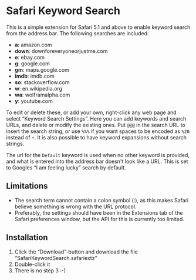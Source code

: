 Safari Keyword Search
=====================

This is a simple extension for Safari 5.1 and above to enable keyword search from the address bar. The following searches are included:

- **a**: amazon.com
- **down**: downforeveryoneorjustme.com
- **e**: ebay.com
- **g**: google.com
- **gm**: maps.google.com
- **imdb**: imdb.com
- **so**: stackoverflow.com
- **w**: en.wikipedia.org
- **wa**: wolframalpha.com
- **y**: youtube.com

To edit or delete these, or add your own, right-click any web page and select “Keyword Search Settings”. Here you can add keywords and search URLs, and delete or modify the existing ones. Put `@@@` in the search URL to insert the search string, or use `%%%` if you want spaces to be encoded as `%20` instead of `+`. It is also possible to have keyword expansions without search strings.

The url for the `Default` keyword is used when no other keyword is provided, and what is entered into the address bar doesn't look like a URL. This is set to Googles “I am feeling lucky” search by default.

Limitations
-----------

- The search term cannot contain a colon symbol (:), as this makes Safari believe something is wrong with the URL protocol.
- Preferably, the settings should have been in the Extensions tab of the Safari preferences window, but the API for this is currently too limited.

Installation
------------

1. Click the “Download”-button and download the file “SafariKeywordSearch.safariextz”
2. Double-click it
3. There is no step 3 :-)